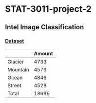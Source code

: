# STAT-3011-project-2
## Intel Image Classification

### [Dataset](https://drive.google.com/drive/folders/1d2qrliP_gJa1TB0ReBa58_roT1rHxbI3?usp=sharing)


|        | Amount  |
|  ----  | ----  |
| Glacier  | 4733 |
| Mountain  | 4579 |
| Ocean  | 4846 |
| Street  | 4528 |
| Total  | 18686 |
